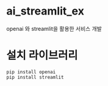 # ai_streamlit_ex
openai 와 streamlit을 활용한 서비스 개발

# 설치 라이브러리
```
pip install openai
pip install streamlit
```